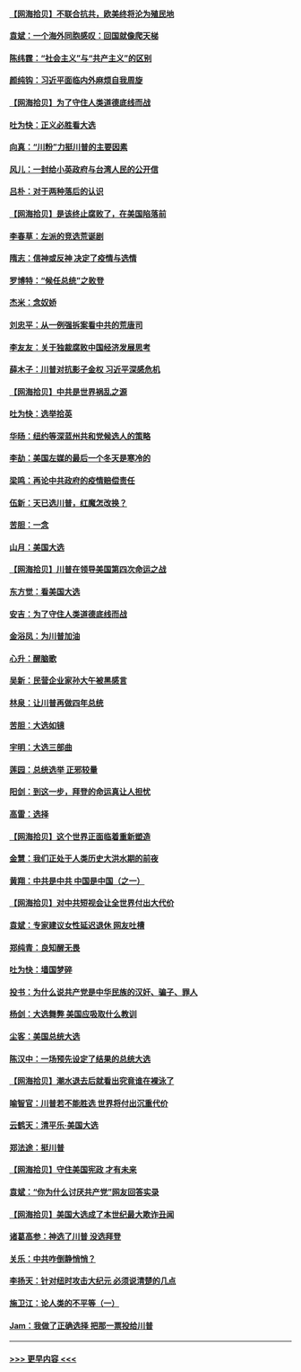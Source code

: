 #### [【网海拾贝】不联合抗共，欧美终将沦为殖民地](../pages/nsc993/n12565068.md?t=11220102) 
#### [袁斌：一个海外同胞感叹：回国就像爬天梯](../pages/nsc993/n12564986.md?t=11220102) 
#### [陈纬霆：“社会主义”与“共产主义”的区别](../pages/nsc993/n12562417.md?t=11220102) 
#### [颜纯钩：习近平面临内外麻烦自我周旋](../pages/nsc993/n12563356.md?t=11220102) 
#### [【网海拾贝】为了守住人类道德底线而战](../pages/nsc993/n12562542.md?t=11220102) 
#### [吐为快：正义必胜看大选](../pages/nsc993/n12561967.md?t=11220102) 
#### [向真：“川粉”力挺川普的主要因素](../pages/nsc993/n12560774.md?t=11220102) 
#### [风儿：一封给小英政府与台湾人民的公开信](../pages/nsc993/n12560581.md?t=11220102) 
#### [吕朴：对于两种落后的认识](../pages/nsc993/n12560492.md?t=11220102) 
#### [【网海拾贝】是该终止腐败了，在美国陷落前](../pages/nsc993/n12559936.md?t=11220102) 
#### [李春草：左派的竞选荒诞剧](../pages/nsc993/n12558380.md?t=11220102) 
#### [隋志：信神或反神 决定了疫情与选情](../pages/nsc993/n12558255.md?t=11220102) 
#### [罗博特：“候任总统”之败登](../pages/nsc993/n12558189.md?t=11220102) 
#### [杰米：念奴娇](../pages/nsc993/n12558174.md?t=11220102) 
#### [刘忠平：从一例强拆案看中共的荒唐司](../pages/nsc993/n12558036.md?t=11220102) 
#### [李友友：关于独裁腐败中国经济发展思考](../pages/nsc993/n12558004.md?t=11220102) 
#### [薛木子：川普对抗影子金权 习近平深感危机](../pages/nsc993/n12557342.md?t=11220102) 
#### [【网海拾贝】中共是世界祸乱之源](../pages/nsc993/n12555353.md?t=11220102) 
#### [吐为快：选举拾英](../pages/nsc993/n12555041.md?t=11220102) 
#### [华旸：纽约等深蓝州共和党候选人的策略](../pages/nsc993/n12554309.md?t=11220102) 
#### [李劼：美国左媒的最后一个冬天是寒冷的](../pages/nsc993/n12552947.md?t=11220102) 
#### [梁鸣：再论中共政府的疫情赔偿责任](../pages/nsc993/n12553012.md?t=11220102) 
#### [伍新：天已选川普，红魔怎改换？](../pages/nsc993/n12552970.md?t=11220102) 
#### [苦胆：一念](../pages/nsc993/n12552957.md?t=11220102) 
#### [山月：美国大选](../pages/nsc993/n12552446.md?t=11220102) 
#### [【网海拾贝】川普在领导美国第四次命运之战](../pages/nsc993/n12551973.md?t=11220102) 
#### [东方觉：看美国大选](../pages/nsc993/n12551647.md?t=11220102) 
#### [安吉：为了守住人类道德底线而战](../pages/nsc993/n12551111.md?t=11220102) 
#### [金浴凤：为川普加油](../pages/nsc993/n12551085.md?t=11220102) 
#### [心升：醒脑歌](../pages/nsc993/n12550984.md?t=11220102) 
#### [吴新：民营企业家孙大午被黑感言](../pages/nsc993/n12550656.md?t=11220102) 
#### [林泉：让川普再做四年总统](../pages/nsc993/n12550640.md?t=11220102) 
#### [苦胆：大选如镜](../pages/nsc993/n12550630.md?t=11220102) 
#### [宇明：大选三部曲](../pages/nsc993/n12550603.md?t=11220102) 
#### [莲园：总统选举 正邪较量](../pages/nsc993/n12550594.md?t=11220102) 
#### [阳剑：到这一步，拜登的命运真让人担忧](../pages/nsc993/n12549093.md?t=11220102) 
#### [高雷：选择](../pages/nsc993/n12549087.md?t=11220102) 
#### [【网海拾贝】这个世界正面临着重新塑造](../pages/nsc993/n12548326.md?t=11220102) 
#### [金慧：我们正处于人类历史大洪水期的前夜](../pages/nsc993/n12547914.md?t=11220102) 
#### [黄翔：中共是中共 中国是中国（之一）](../pages/nsc993/n12547576.md?t=11220102) 
#### [【网海拾贝】对中共短视会让全世界付出大代价](../pages/nsc993/n12546043.md?t=11220102) 
#### [袁斌：专家建议女性延迟退休 网友吐槽](../pages/nsc993/n12545424.md?t=11220102) 
#### [郑纯青：良知醒无畏](../pages/nsc993/n12545394.md?t=11220102) 
#### [吐为快：墙国梦碎](../pages/nsc993/n12545309.md?t=11220102) 
#### [投书：为什么说共产党是中华民族的汉奸、骗子、罪人](../pages/nsc993/n12545089.md?t=11220102) 
#### [杨剑：大选舞弊 美国应吸取什么教训](../pages/nsc993/n12543937.md?t=11220102) 
#### [尘客：美国总统大选](../pages/nsc993/n12543828.md?t=11220102) 
#### [陈汉中：一场预先设定了结果的总统大选](../pages/nsc993/n12543564.md?t=11220102) 
#### [【网海拾贝】潮水退去后就看出究竟谁在裸泳了](../pages/nsc993/n12543321.md?t=11220102) 
#### [喻智官：川普若不能胜选 世界将付出沉重代价](../pages/nsc993/n12541352.md?t=11220102) 
#### [云鹤天：清平乐‧美国大选](../pages/nsc993/n12540916.md?t=11220102) 
#### [郑法途：挺川普](../pages/nsc993/n12540898.md?t=11220102) 
#### [【网海拾贝】守住美国宪政 才有未来](../pages/nsc993/n12540423.md?t=11220102) 
#### [袁斌：“你为什么讨厌共产党”网友回答实录](../pages/nsc993/n12540208.md?t=11220102) 
#### [【网海拾贝】美国大选成了本世纪最大欺诈丑闻](../pages/nsc993/n12538029.md?t=11220102) 
#### [诸葛高参：神选了川普 没选拜登](../pages/nsc993/n12537664.md?t=11220102) 
#### [关乐：中共咋倒静悄悄？](../pages/nsc993/n12537615.md?t=11220102) 
#### [李扬天：针对纽时攻击大纪元 必须说清楚的几点](../pages/nsc993/n12536001.md?t=11220102) 
#### [施卫江：论人类的不平等（一）](../pages/nsc993/n12535700.md?t=11220102) 
#### [Jam：我做了正确选择 把那一票投给川普](../pages/nsc993/n12535743.md?t=11220102) 

----
#### [ >>> 更早内容 <<< ](../indexes/nsc993-earlier.md)
